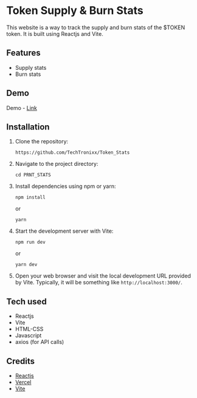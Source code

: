 # Token Supply & Burn Stats

This website is a way to track the supply and burn stats of the $TOKEN token. It is built using Reactjs and Vite.

## Features

- Supply stats
- Burn stats

## Demo

Demo - [Link]()

## Installation

1.  Clone the repository:

    `https://github.com/TechTronixx/Token_Stats`

2.  Navigate to the project directory:

    `cd PRNT_STATS`

3.  Install dependencies using npm or yarn:

    `npm install`

    or

    `yarn`

4.  Start the development server with Vite:

    `npm run dev`

    or

    `yarn dev`

5.  Open your web browser and visit the local development URL provided by Vite. Typically, it will be something like `http://localhost:3000/`.

## Tech used

- Reactjs
- Vite
- HTML-CSS
- Javascript
- axios (for API calls)

## Credits

- [Reactjs](https://reactjs.org/)
- [Vercel](https://vercel.com/)
- [Vite](https://vitejs.dev/)
